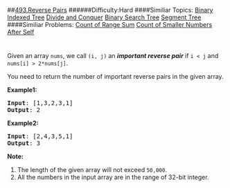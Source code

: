 ##[493.Reverse Pairs](https://leetcode.com/problems/reverse-pairs/description/ "493.Reverse Pairs")
######Difficulty:Hard
####Similiar Topics:
  [Binary Indexed Tree](https://leetcode.com//tag/binary-indexed-tree)  [Divide and Conquer](https://leetcode.com//tag/divide-and-conquer)  [Binary Search Tree](https://leetcode.com//tag/binary-search-tree)  [Segment Tree](https://leetcode.com//tag/segment-tree)
####Similiar Problems:
  [Count of Range Sum](https://leetcode.com//problems/count-of-range-sum)  [Count of Smaller Numbers After Self](https://leetcode.com//problems/count-of-smaller-numbers-after-self)
<div class="question-description__3U1T" style="padding-top: 10px;"><div><p>Given an array <code>nums</code>, we call <code>(i, j)</code> an <b><i>important reverse pair</i></b> if <code>i &lt; j</code> and <code>nums[i] &gt; 2*nums[j]</code>.</p>

<p>You need to return the number of important reverse pairs in the given array.</p>

<p><b>Example1:</b>
</p><pre><b>Input</b>: [1,3,2,3,1]
<b>Output</b>: 2
</pre><p/>

<p><b>Example2:</b>
</p><pre><b>Input</b>: [2,4,3,5,1]
<b>Output</b>: 3
</pre><p/>

<p><b>Note:</b><br/>
</p><ol>
<li>The length of the given array will not exceed <code>50,000</code>.</li>
<li>All the numbers in the input array are in the range of 32-bit integer.</li>
</ol>
<p/></div></div><div> </div><div> </div><div> </div><div> </div><div> </div><div> </div><div> </div><div> </div><div> </div><div> </div><div> </div><div> </div><div> </div><div> </div><div> </div><div> </div><div> </div><div> </div><div> </div><div> </div><div> </div><div> </div><div> </div><div> </div><div> </div><div> </div><div> </div><div> </div><div> </div><div> </div><div> </div><div> </div><div> </div><div> </div><div> </div><div> </div><div> </div><div> </div><div> </div><div> </div><div> </div><div> </div><div> </div><div> </div><div> </div><div> </div><div> </div><div> </div><div> </div><div> </div><div> </div><div> </div><div> </div><div> </div><div> </div><div> </div><div> </div><div> </div><div> </div><div> </div><div> </div><div> </div><div> </div><div> </div><div> </div><div> </div><div> </div><div> </div><div> </div><div> </div><div> </div><div> </div><div> </div><div> </div><div> </div><div> </div><div> </div><div> </div><div> </div><div> </div><div> </div><div> </div><div> </div><div> </div><div> </div><div> </div><div> </div><div> </div><div> </div><div> </div><div> </div><div> </div><div> </div><div> </div><div> </div><div> </div><div> </div><div> </div><div> </div><div> </div><div> </div><div> </div><div> </div><div> </div><div> </div><div> </div><div> </div><div> </div><div> </div><div> </div><div> </div><div> </div>